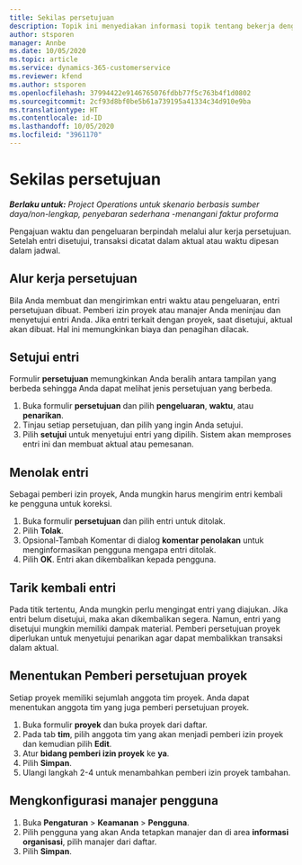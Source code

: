 ```yaml
---
title: Sekilas persetujuan
description: Topik ini menyediakan informasi topik tentang bekerja dengan nilai persetujuan dalam Project Operations.
author: stsporen
manager: Annbe
ms.date: 10/05/2020
ms.topic: article
ms.service: dynamics-365-customerservice
ms.reviewer: kfend
ms.author: stsporen
ms.openlocfilehash: 37994422e9146765076fdbb77f5c763b4f1d0802
ms.sourcegitcommit: 2cf93d8bf0be5b61a739195a41334c34d910e9ba
ms.translationtype: HT
ms.contentlocale: id-ID
ms.lasthandoff: 10/05/2020
ms.locfileid: "3961170"
---
```

# <a name="approvals-overview"></a>Sekilas persetujuan

_**Berlaku untuk:** Project Operations untuk skenario berbasis sumber daya/non-lengkap, penyebaran sederhana -menangani faktur proforma_

Pengajuan waktu dan pengeluaran berpindah melalui alur kerja persetujuan. Setelah entri disetujui, transaksi dicatat dalam aktual atau waktu dipesan dalam jadwal.

## <a name="approvals-workflow"></a>Alur kerja persetujuan
Bila Anda membuat dan mengirimkan entri waktu atau pengeluaran, entri persetujuan dibuat. Pemberi izin proyek atau manajer Anda meninjau dan menyetujui entri Anda. Jika entri terkait dengan proyek, saat disetujui, aktual akan dibuat. Hal ini memungkinkan biaya dan penagihan dilacak. 

## <a name="approve-an-entry"></a>Setujui entri
Formulir **persetujuan** memungkinkan Anda beralih antara tampilan yang berbeda sehingga Anda dapat melihat jenis persetujuan yang berbeda.
  
1. Buka formulir **persetujuan** dan pilih **pengeluaran**, **waktu**, atau **penarikan**.
2. Tinjau setiap persetujuan, dan pilih yang ingin Anda setujui.
3. Pilih **setujui** untuk menyetujui entri yang dipilih.
Sistem akan memproses entri ini dan membuat aktual atau pemesanan.

## <a name="reject-an-entry"></a>Menolak entri
Sebagai pemberi izin proyek, Anda mungkin harus mengirim entri kembali ke pengguna untuk koreksi.
  
1. Buka formulir **persetujuan** dan pilih entri untuk ditolak. 
2. Pilih **Tolak**.
3. Opsional-Tambah Komentar di dialog **komentar penolakan** untuk menginformasikan pengguna mengapa entri ditolak.
4. Pilih **OK**. Entri akan dikembalikan kepada pengguna.
  
## <a name="recall-entries"></a>Tarik kembali entri
Pada titik tertentu, Anda mungkin perlu mengingat entri yang diajukan. Jika entri belum disetujui, maka akan dikembalikan segera. Namun, entri yang disetujui mungkin memiliki dampak material. Pemberi persetujuan proyek diperlukan untuk menyetujui penarikan agar dapat membalikkan transaksi dalam aktual.

## <a name="specify-project-approvers"></a>Menentukan Pemberi persetujuan proyek
Setiap proyek memiliki sejumlah anggota tim proyek. Anda dapat menentukan anggota tim yang juga pemberi persetujuan proyek.

1. Buka formulir **proyek** dan buka proyek dari daftar.
2. Pada tab **tim**, pilih anggota tim yang akan menjadi pemberi izin proyek dan kemudian pilih **Edit**.
3. Atur **bidang pemberi izin proyek** ke **ya**.
4. Pilih **Simpan**.
5. Ulangi langkah 2-4 untuk menambahkan pemberi izin proyek tambahan.

## <a name="configure-the-users-manager"></a>Mengkonfigurasi manajer pengguna

1. Buka **Pengaturan** > **Keamanan** > **Pengguna**.
2. Pilih pengguna yang akan Anda tetapkan manajer dan di area **informasi organisasi**, pilih manajer dari daftar. 
3. Pilih **Simpan**.


